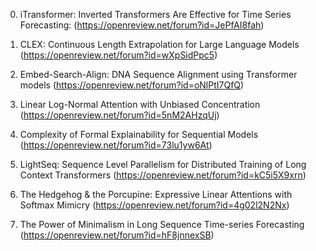0. iTransformer: Inverted Transformers Are Effective for Time Series Forecasting: (https://openreview.net/forum?id=JePfAI8fah)

1. CLEX: Continuous Length Extrapolation for Large Language Models (https://openreview.net/forum?id=wXpSidPpc5)

2. Embed-Search-Align: DNA Sequence Alignment using Transformer models (https://openreview.net/forum?id=oNlPtI7QfQ)

3. Linear Log-Normal Attention with Unbiased Concentration (https://openreview.net/forum?id=5nM2AHzqUj)

4. Complexity of Formal Explainability for Sequential Models (https://openreview.net/forum?id=73lu1yw6At)

5. LightSeq: Sequence Level Parallelism for Distributed Training of Long Context Transformers (https://openreview.net/forum?id=kC5i5X9xrn)

6. The Hedgehog & the Porcupine: Expressive Linear Attentions with Softmax Mimicry (https://openreview.net/forum?id=4g02l2N2Nx)

7. The Power of Minimalism in Long Sequence Time-series Forecasting (https://openreview.net/forum?id=hF8jnnexSB)
